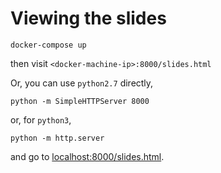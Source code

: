 # Viewing the slides

```
docker-compose up
```

then visit `<docker-machine-ip>:8000/slides.html`

Or, you can use `python2.7` directly,

```
python -m SimpleHTTPServer 8000
```

or, for `python3`,

```
python -m http.server
```

and go to [localhost:8000/slides.html](http://localhost:8000/slides.html).
